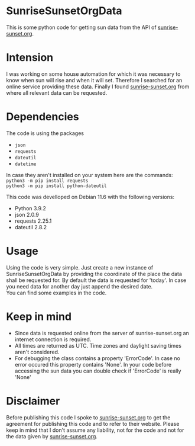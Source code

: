 # SunriseSunsetOrgData
This is some python code for getting sun data from the API of [sunrise-sunset.org](https://sunrise-sunset.org/).

# Intension
I was working on some house automation for which it was necessary to know when sun will rise and when it will set. Therefore I searched for an online service providing these data. Finally I found [sunrise-sunset.org](https://sunrise-sunset.org/) from where all relevant data can be requested.

# Dependencies
The code is using the packages
- <code>json</code>
- <code>requests</code>
- <code>dateutil</code>
- <code>datetime</code>

In case they aren't installed on your system here are the commands:  
<code>python3 -m pip install requests</code>  
<code>python3 -m pip install python-dateutil</code>  

This code was develloped on Debian 11.6 with the following versions:
- Python 3.9.2
- json 2.0.9
- requests 2.25.1
- dateutil 2.8.2

# Usage
Using the code is very simple. Just create a new instance of SunriseSunsetOrgData by providing the coordinate of the place the data shall be requested for.
By default the data is requested for 'today'. In case you need data for another day just append the desired date.  
You can find some examples in the code.

# Keep in mind
- Since data is requested online from the server of sunrise-sunset.org an internet connection is required.
- All times are returned as UTC. Time zones and daylight saving times aren't considered.
- For debugging the class contains a property 'ErrorCode'. In case no error occured this property contains 'None'. In your code before accessing the sun data you can double check if 'ErrorCode' is really 'None'

# Disclaimer
Before publishing this code I spoke to [sunrise-sunset.org](https://sunrise-sunset.org/) to get the agreement for publishing this code and to refer to their website.
Please keep in mind that I don't assume any liability, not for the code and not for the data given by [sunrise-sunset.org](https://sunrise-sunset.org/).
